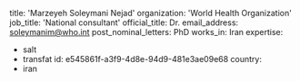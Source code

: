 title: 'Marzeyeh Soleymani Nejad'
organization: 'World Health Organization'
job_title: 'National consultant'
official_title: Dr.
email_address: soleymanim@who.int
post_nominal_letters: PhD
works_in: Iran
expertise:
  - salt
  - transfat
id: e545861f-a3f9-4d8e-94d9-481e3ae09e68
country:
  - iran

